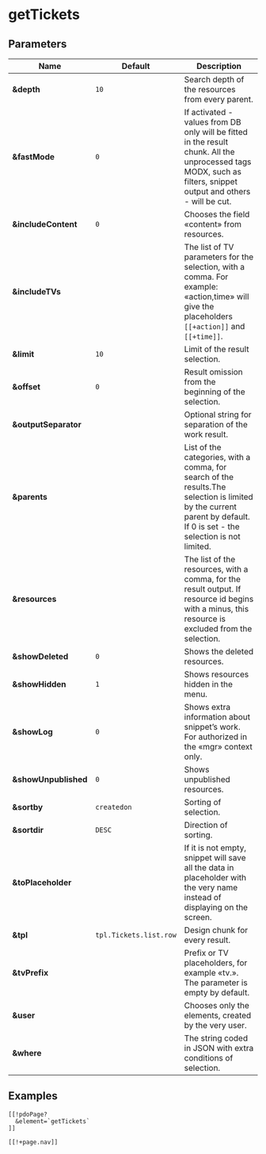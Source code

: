 # getTickets

## Parameters

Name                 | Default                | Description
---------------------|------------------------|-----------------------------------------------------------------------------------------------------------------------------------------------------------------------
**&depth**           | `10`                   | Search depth of the resources from every parent.
**&fastMode**        | `0`                    | If activated - values from DB only will be fitted in the result chunk. All the unprocessed tags MODX, such as filters, snippet output and others - will be cut.
**&includeContent**  | `0`                    | Chooses the field «content» from resources.
**&includeTVs**      |                        | The list of TV parameters for the selection, with a comma. For example: «action,time» will give the placeholders `[[+action]]` and `[[+time]]`.
**&limit**           | `10`                   | Limit of the result selection.
**&offset**          | `0`                    | Result omission from the beginning of the selection.
**&outputSeparator** |                        | Optional string for separation of the work result.
**&parents**         |                        | List of the categories, with a comma, for search of the results.The selection is limited by the current parent by default. If 0 is set - the selection is not limited.
**&resources**       |                        | The list of the resources, with a comma, for the result output. If resource id begins with a minus, this resource is excluded from the selection.
**&showDeleted**     | `0`                    | Shows the deleted resources.
**&showHidden**      | `1`                    | Shows resources hidden in the menu.
**&showLog**         | `0`                    | Shows extra information about snippet’s work. For authorized in the «mgr» context only.
**&showUnpublished** | `0`                    | Shows unpublished resources.
**&sortby**          | `createdon`            | Sorting of selection.
**&sortdir**         | `DESC`                 | Direction of sorting.
**&toPlaceholder**   |                        | If it is not empty, snippet will save all the data in placeholder with the very name instead of displaying on the screen.
**&tpl**             | `tpl.Tickets.list.row` | Design chunk for every result.
**&tvPrefix**        |                        | Prefix or TV placeholders, for example «tv.». The parameter is empty by default.
**&user**            |                        | Chooses only the elements, created by the very user.
**&where**           |                        | The string coded in JSON with extra conditions of selection.

<!--@include: ../parts/tip-general-properties.md-->

## Examples

```modx
[[!pdoPage?
  &element=`getTickets`
]]

[[!+page.nav]]
```
